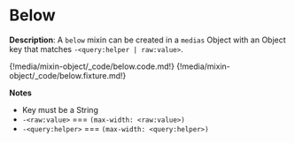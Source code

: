 # Below
<div class="te-verified"></div>

__Description__: A `below` mixin can be created in a `medias` Object with an Object key that matches `-<query:helper | raw:value>`.

{!media/mixin-object/_code/below.code.md!}
{!media/mixin-object/_code/below.fixture.md!}

__Notes__

+ Key must be a String
+ `-<raw:value>` <span data-nbsp="3"></span> === <span data-nbsp="3"></span> `(max-width: <raw:value>)`
+ `-<query:helper>` <span data-nbsp="3"></span> === <span data-nbsp="3"></span> `(max-width: <query:helper>)`


<div class="cf"></div>
<div class="end"></div>

